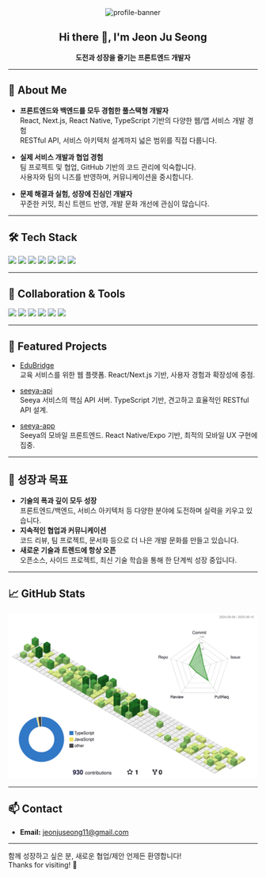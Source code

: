 <div align="center">
  <img src="https://capsule-render.vercel.app/api?type=venom&height=200&text=Jeon%20Ju%20Seong.&fontSize=70&color=0:8871e5,100:b678c4&stroke=b678c4" alt="profile-banner">
</div>

<h2 align="center">Hi there 👋, I'm Jeon Ju Seong</h2>
<p align="center"><b>도전과 성장을 즐기는 프론트엔드 개발자</b></p>

---

## 🙌 About Me

- **프론트엔드와 백엔드를 모두 경험한 풀스택형 개발자**  
  React, Next.js, React Native, TypeScript 기반의 다양한 웹/앱 서비스 개발 경험  
  RESTful API, 서비스 아키텍처 설계까지 넓은 범위를 직접 다룹니다.

- **실제 서비스 개발과 협업 경험**  
  팀 프로젝트 및 협업, GitHub 기반의 코드 관리에 익숙합니다.  
  사용자와 팀의 니즈를 반영하며, 커뮤니케이션을 중시합니다.

- **문제 해결과 실험, 성장에 진심인 개발자**  
  꾸준한 커밋, 최신 트렌드 반영, 개발 문화 개선에 관심이 많습니다.

---

## 🛠️ Tech Stack

<p>
  <img src="https://img.shields.io/badge/HTML5-e34f26?style=flat-square&logo=html5&logoColor=white"/>
  <img src="https://img.shields.io/badge/CSS3-1572b6?style=flat-square&logo=css3&logoColor=white"/>
  <img src="https://img.shields.io/badge/JavaScript-ffb13b?style=flat-square&logo=javascript&logoColor=white"/>
  <img src="https://img.shields.io/badge/TypeScript-3178c6?style=flat-square&logo=typescript&logoColor=white"/>
  <img src="https://img.shields.io/badge/React-61dafb?style=flat-square&logo=react&logoColor=white"/>
  <img src="https://img.shields.io/badge/Next.js-000000?style=flat-square&logo=next.js&logoColor=white"/>
  <img src="https://img.shields.io/badge/React_Native-61dafb?style=flat-square&logo=react&logoColor=white"/>
</p>

---

## 🤝 Collaboration & Tools

<p>
  <img src="https://img.shields.io/badge/VS%20Code-007ACC?style=flat-square&logo=visual-studio-code&logoColor=white"/>
  <img src="https://img.shields.io/badge/Slack-4A154B?style=flat-square&logo=slack&logoColor=white"/>
  <img src="https://img.shields.io/badge/Notion-000000?style=flat-square&logo=notion&logoColor=white"/>
  <img src="https://img.shields.io/badge/Figma-F24E1E?style=flat-square&logo=figma&logoColor=white"/>
  <img src="https://img.shields.io/badge/Git-F05032?style=flat-square&logo=git&logoColor=white"/>
  <img src="https://img.shields.io/badge/GitHub-181717?style=flat-square&logo=github&logoColor=white"/>
</p>

---

## 🌟 Featured Projects

- [EduBridge](https://github.com/jeonjuseong11/EduBridge)  
  교육 서비스를 위한 웹 플랫폼. React/Next.js 기반, 사용자 경험과 확장성에 중점.

- [seeya-api](https://github.com/jeonjuseong11/seeya-api)  
  Seeya 서비스의 핵심 API 서버. TypeScript 기반, 견고하고 효율적인 RESTful API 설계.

- [seeya-app](https://github.com/zzangmin2/seeya-app)  
  Seeya의 모바일 프론트엔드. React Native/Expo 기반, 최적의 모바일 UX 구현에 집중.

---

## 🚀 성장과 목표

- **기술의 폭과 깊이 모두 성장**  
  프론트엔드/백엔드, 서비스 아키텍처 등 다양한 분야에 도전하며 실력을 키우고 있습니다.
- **지속적인 협업과 커뮤니케이션**  
  코드 리뷰, 팀 프로젝트, 문서화 등으로 더 나은 개발 문화를 만들고 있습니다.
- **새로운 기술과 트렌드에 항상 오픈**  
  오픈소스, 사이드 프로젝트, 최신 기술 학습을 통해 한 단계씩 성장 중입니다.

---

## 📈 GitHub Stats

<p align="center">
  <img src="./profile-3d-contrib/profile-green-animate.svg" />
</p>

---

## 📫 Contact

- **Email:** jeonjuseong11@gmail.com

---

함께 성장하고 싶은 분, 새로운 협업/제안 언제든 환영합니다!  
Thanks for visiting! 🙌
